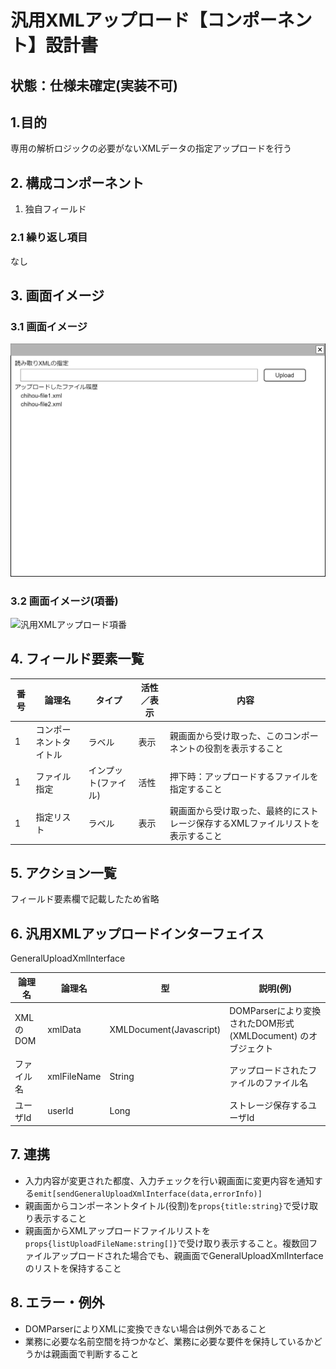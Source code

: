 ﻿# 汎用XMLアップロード【コンポーネント】設計書

## 状態：仕様未確定(実装不可)

## 1.目的

専用の解析ロジックの必要がないXMLデータの指定アップロードを行う

## 2. 構成コンポーネント

1. 独自フィールド

### 2.1 繰り返し項目

なし

## 3. 画面イメージ

### 3.1 画面イメージ

![汎用XMLアップロード](image/汎用XMLアップロード.drawio.png)

### 3.2 画面イメージ(項番)

![汎用XMLアップロード項番](image/汎用XMLアップロード項番.drawio.png)

## 4. フィールド要素一覧

| 番号 |         論理名         |        タイプ        | 活性／表示 |                                      内容                                       |
| ---- | ---------------------- | -------------------- | ---------- | ------------------------------------------------------------------------------- |
| 1    | コンポーネントタイトル | ラベル               | 表示       | 親画面から受け取った、このコンポーネントの役割を表示すること                    |
| 1    | ファイル指定           | インプット(ファイル) | 活性       | 押下時：アップロードするファイルを指定すること                                  |
| 1    | 指定リスト             | ラベル               | 表示       | 親画面から受け取った、最終的にストレージ保存するXMLファイルリストを表示すること |

## 5. アクション一覧

フィールド要素欄で記載したため省略

## 6. 汎用XMLアップロードインターフェイス

GeneralUploadXmlInterface

 |   論理名   |   論理名    |           型            |                           説明(例)                           |
 | ---------- | ----------- | ----------------------- | ------------------------------------------------------------ |
 | XMLのDOM   | xmlData     | XMLDocument(Javascript) | DOMParserにより変換されたDOM形式(XMLDocument) のオブジェクト |
 | ファイル名 | xmlFileName | String                  | アップロードされたファイルのファイル名                       |
 | ユーザId   | userId      | Long                    | ストレージ保存するユーザId                                   |

## 7. 連携

- 入力内容が変更された都度、入力チェックを行い親画面に変更内容を通知する`emit[sendGeneralUploadXmlInterface(data,errorInfo)]`
- 親画面からコンポーネントタイトル(役割)を`props{title:string}`で受け取り表示すること
- 親画面からXMLアップロードファイルリストを`props{listUploadFileName:string[]}`で受け取り表示すること。複数回ファイルアップロードされた場合でも、親画面でGeneralUploadXmlInterfaceのリストを保持すること

## 8. エラー・例外

- DOMParserによりXMLに変換できない場合は例外であること
- 業務に必要な名前空間を持つかなど、業務に必要な要件を保持しているかどうかは親画面で判断すること
